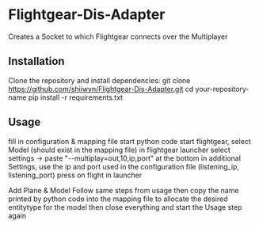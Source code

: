 # Flightgear-Dis-Adapter
Creates a Socket to which Flightgear connects over the Multiplayer 

## Installation
Clone the repository and install dependencies:
git clone https://github.com/shiiwyn/Flightgear-Dis-Adapter.git
cd your-repository-name
pip install -r requirements.txt

## Usage
fill in configuration & mapping file
start python code
start flightgear, select Model (should exist in the mapping file)
in flightgear launcher select settings -> paste "--multiplay=out,10,ip,port" at the bottom in additional Settings, use the ip and port used in the configuration file (listening_ip, listening_port)
press on flight in launcher

Add Plane & Model
Follow same steps from usage 
then copy the name printed by python code into the mapping file to allocate the desired entitytype for the model
then close everything and start the Usage step again
